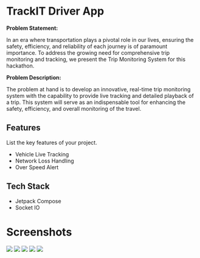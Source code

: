 # TrackIT Driver App

**Problem Statement:**

In an era where transportation plays a pivotal role in our lives, ensuring the safety, efficiency, and reliability of each journey is of paramount importance. To address the growing need for comprehensive trip monitoring and tracking, we present the Trip Monitoring System for this hackathon.

**Problem Description:**

The problem at hand is to develop an innovative, real-time trip monitoring system with the capability to provide live tracking and detailed playback of a trip. This system will serve as an indispensable tool for enhancing the safety, efficiency, and overall monitoring of the travel.

## Features

List the key features of your project.

- Vehicle Live Tracking
- Network Loss Handling
- Over Speed Alert

## Tech Stack

- Jetpack Compose
- Socket IO

# Screenshots

![](screenshots/ss1.jpg)
![](screenshots/ss2.jpg)
![](screenshots/ss3.jpg)
![](screenshots/ss4.jpg)
![](screenshots/ss5.jpg)


